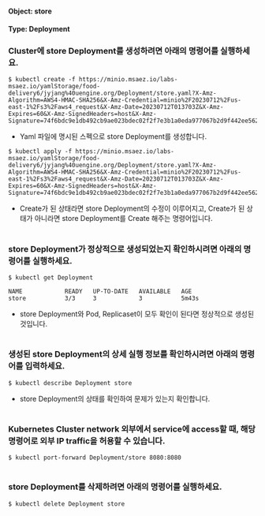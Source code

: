 
#### Object: store
#### Type: Deployment

### Cluster에 store Deployment를 생성하려면 아래의 명령어를 실행하세요.

```
$ kubectl create -f https://minio.msaez.io/labs-msaez.io/yamlStorage/food-delivery6/jyjang%40uengine.org/Deployment/store.yaml?X-Amz-Algorithm=AWS4-HMAC-SHA256&X-Amz-Credential=minio%2F20230712%2Fus-east-1%2Fs3%2Faws4_request&X-Amz-Date=20230712T013703Z&X-Amz-Expires=60&X-Amz-SignedHeaders=host&X-Amz-Signature=74f6bdc9e1db492cb9ae023bdec02f2f7e3b1a0eda977067b2d9f442ee5628bb
```
- Yaml 파일에 명시된 스펙으로 store Deployment를 생성합니다.

```
$ kubectl apply -f https://minio.msaez.io/labs-msaez.io/yamlStorage/food-delivery6/jyjang%40uengine.org/Deployment/store.yaml?X-Amz-Algorithm=AWS4-HMAC-SHA256&X-Amz-Credential=minio%2F20230712%2Fus-east-1%2Fs3%2Faws4_request&X-Amz-Date=20230712T013703Z&X-Amz-Expires=60&X-Amz-SignedHeaders=host&X-Amz-Signature=74f6bdc9e1db492cb9ae023bdec02f2f7e3b1a0eda977067b2d9f442ee5628bb
```
- Create가 된 상태라면 store Deployment의 수정이 이루어지고, Create가 된 상태가 아니라면 store Deployment를 Create 해주는 명령어입니다.  
#

### store Deployment가 정상적으로 생성되었는지 확인하시려면 아래의 명령어를 실행하세요.

```
$ kubectl get Deployment

NAME            READY   UP-TO-DATE   AVAILABLE   AGE
store           3/3     3            3           5m43s

```
- store Deployment와 Pod, Replicaset이 모두 확인이 된다면 정상적으로 생성된 것입니다.
#

### 생성된 store Deployment의 상세 실행 정보를 확인하시려면 아래의 명령어를 입력하세요.

```
$ kubectl describe Deployment store
```
- store Deployment의 상태를 확인하여 문제가 있는지 확인합니다. 
#

### Kubernetes Cluster network 외부에서 service에 access할 때, 해당 명령어로 외부 IP traffic을 허용할 수 있습니다.

```
$ kubectl port-forward Deployment/store 8080:8080
```
#

### store Deployment를 삭제하려면 아래의 명령어를 실행하세요.

```
$ kubectl delete Deployment store
```
#

